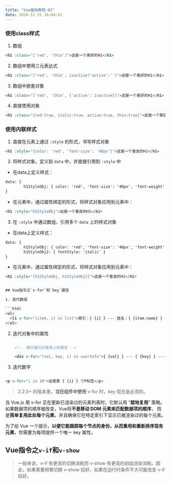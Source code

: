 ```yaml
---
title: "Vue基础教程-02"
date: 2020-12-31 16:04:51
---
```


### 使用class样式

1. 数组
``` html
<h1 :class="['red', 'thin']">这是一个美好的H1</h1>
```

2. 数组中使用三元表达式
``` html
<h1 :class="['red', 'thin', isactive?'active':'']">这是一个美好的H1</h1>
```

3. 数组中嵌套对象
``` html
<h1 :class="['red', 'thin', {'active': isactive}]">这是一个美好的H1</h1>
```

4. 直接使用对象
``` html
<h1 :class="{red:true, italic:true, active:true, thin:true}">这是一个美好的H1</h1>
```


### 使用内联样式

1. 直接在元素上通过 `:style` 的形式，书写样式对象
```html
<h1 :style="{color: 'red', 'font-size': '40px'}">这是一个善良的H1</h1>
```

2. 将样式对象，定义到 `data` 中，并直接引用到 `:style` 中
 + 在data上定义样式：
``` html
data: {
        h1StyleObj: { color: 'red', 'font-size': '40px', 'font-weight': '200' }
}
```
 + 在元素中，通过属性绑定的形式，将样式对象应用到元素中：
``` html
<h1 :style="h1StyleObj">这是一个善良的H1</h1>
```

3. 在 `:style` 中通过数组，引用多个 `data` 上的样式对象
 + 在data上定义样式：
```html
data: {
        h1StyleObj: { color: 'red', 'font-size': '40px', 'font-weight': '200' },
        h1StyleObj2: { fontStyle: 'italic' }
}
```
 + 在元素中，通过属性绑定的形式，将样式对象应用到元素中：
```html
<h1 :style="[h1StyleObj, h1StyleObj2]">这是一个善良的H1</h1>


## Vue指令之`v-for`和`key`属性

1. 迭代数组

```html
<ul>
  <li v-for="(item, i) in list">索引：{ {i} } --- 姓名：{ {item.name} } --- 年龄：{ {item.age} }</li>
</ul>
```

2. 迭代对象中的属性

```html

	<!-- 循环遍历对象身上的属性 -->

    <div v-for="(val, key, i) in userInfo">{ {val} } --- { {key} } --- { {i} }</div>

```

3. 迭代数字

```html

<p v-for="i in 10">这是第 { {i} } 个P标签</p>

```



> 2.2.0+ 的版本里，**当在组件中使用** v-for 时，key 现在是必须的。



当 Vue.js 用 v-for 正在更新已渲染过的元素列表时，它默认用 “**就地复用**” 策略。如果数据项的顺序被改变，Vue将**不是移动 DOM 元素来匹配数据项的顺序**， 而是**简单复用此处每个元素**，并且确保它在特定索引下显示已被渲染过的每个元素。



为了给 Vue 一个提示，**以便它能跟踪每个节点的身份，从而重用和重新排序现有元素**，你需要为每项提供一个唯一 key 属性。







## Vue指令之`v-if`和`v-show`







> 一般来说，v-if 有更高的切换消耗而 v-show 有更高的初始渲染消耗。因此，如果需要频繁切换 v-show 较好，如果在运行时条件不大可能改变 v-if 较好。
